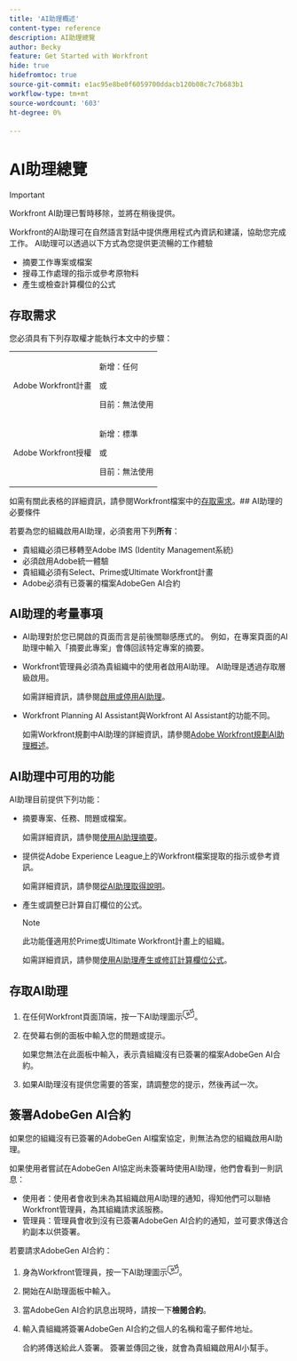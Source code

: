 ```yaml
---
title: 'AI助理概述'
content-type: reference
description: AI助理總覽
author: Becky
feature: Get Started with Workfront
hide: true
hidefromtoc: true
source-git-commit: e1ac95e8be0f6059700ddacb120b08c7c7b683b1
workflow-type: tm+mt
source-wordcount: '603'
ht-degree: 0%

---
```


# AI助理總覽

>[!IMPORTANT]
>
>Workfront AI助理已暫時移除，並將在稍後提供。

Workfront的AI助理可在自然語言對話中提供應用程式內資訊和建議，協助您完成工作。 AI助理可以透過以下方式為您提供更流暢的工作體驗

* 摘要工作專案或檔案
* 搜尋工作處理的指示或參考原物料
* 產生或檢查計算欄位的公式

## 存取需求

您必須具有下列存取權才能執行本文中的步驟：

<table style="table-layout:auto"> 
 <col> 
 <col> 
 <tbody> 
  <tr> 
   <td role="rowheader">Adobe Workfront計畫</td> 
   <td><p>新增：任何</p>
       <p>或</p>
       <p>目前：無法使用</p></td>
  </tr> 
  <tr> 
   <td role="rowheader">Adobe Workfront授權</td> 
   <td><p>新增：標準</p>
       <p>或</p>
       <p>目前：無法使用</p></td>
  </tr> 
 </tbody> 
</table>

如需有關此表格的詳細資訊，請參閱Workfront檔案中的[存取需求](/help/quicksilver/administration-and-setup/add-users/access-levels-and-object-permissions/access-level-requirements-in-documentation.md)。## AI助理的必要條件

若要為您的組織啟用AI助理，必須套用下列&#x200B;**所有**：

* 貴組織必須已移轉至Adobe IMS (Identity Management系統)
* 必須啟用Adobe統一體驗
* 貴組織必須有Select、Prime或Ultimate Workfront計畫
* Adobe必須有已簽署的檔案AdobeGen AI合約

## AI助理的考量事項

* AI助理對於您已開啟的頁面而言是前後關聯感應式的。 例如，在專案頁面的AI助理中輸入「摘要此專案」會傳回該特定專案的摘要。
* Workfront管理員必須為貴組織中的使用者啟用AI助理。 AI助理是透過存取層級啟用。

  如需詳細資訊，請參閱[啟用或停用AI助理](/help/quicksilver/workfront-basics/ai-assistant/enable-or-disable-assistant.md)。

* Workfront Planning AI Assistant與Workfront AI Assistant的功能不同。

  如需Workfront規劃中AI助理的詳細資訊，請參閱[Adobe Workfront規劃AI助理概述](/help/quicksilver/planning/general/planning-ai-assistant-overview.md)。


## AI助理中可用的功能

AI助理目前提供下列功能：

* 摘要專案、任務、問題或檔案。

  如需詳細資訊，請參閱[使用AI助理摘要](/help/quicksilver/workfront-basics/ai-assistant/summarize-this.md)。

* 提供從Adobe Experience League上的Workfront檔案提取的指示或參考資訊。

  如需詳細資訊，請參閱[從AI助理取得說明](/help/quicksilver/workfront-basics/ai-assistant/use-ai-to-retrieve-instructions.md)。

* 產生或調整已計算自訂欄位的公式。

  >[!NOTE]
  >
  >此功能僅適用於Prime或Ultimate Workfront計畫上的組織。

  如需詳細資訊，請參閱[使用AI助理產生或修訂計算欄位公式](/help/quicksilver/workfront-basics/ai-assistant/use-ai-assistant-to-check-formulas.md)。

## 存取AI助理

1. 在任何Workfront頁面頂端，按一下AI助理圖示![](/help/quicksilver/workfront-basics/ai-assistant/assets/ai-assistant-icon.png)。
1. 在熒幕右側的面板中輸入您的問題或提示。

   如果您無法在此面板中輸入，表示貴組織沒有已簽署的檔案AdobeGen AI合約。

1. 如果AI助理沒有提供您需要的答案，請調整您的提示，然後再試一次。

## 簽署AdobeGen AI合約

如果您的組織沒有已簽署的AdobeGen AI檔案協定，則無法為您的組織啟用AI助理。

如果使用者嘗試在AdobeGen AI協定尚未簽署時使用AI助理，他們會看到一則訊息：

* 使用者：使用者會收到未為其組織啟用AI助理的通知，得知他們可以聯絡Workfront管理員，為其組織請求該服務。
* 管理員：管理員會收到沒有已簽署AdobeGen AI合約的通知，並可要求傳送合約副本以供簽署。

若要請求AdobeGen AI合約：

1. 身為Workfront管理員，按一下AI助理圖示![](/help/quicksilver/workfront-basics/ai-assistant/assets/ai-assistant-icon.png)。
1. 開始在AI助理面板中輸入。
1. 當AdobeGen AI合約訊息出現時，請按一下&#x200B;**檢閱合約**。
1. 輸入貴組織將簽署AdobeGen AI合約之個人的名稱和電子郵件地址。

   合約將傳送給此人簽署。 簽署並傳回之後，就會為貴組織啟用AI小幫手。

